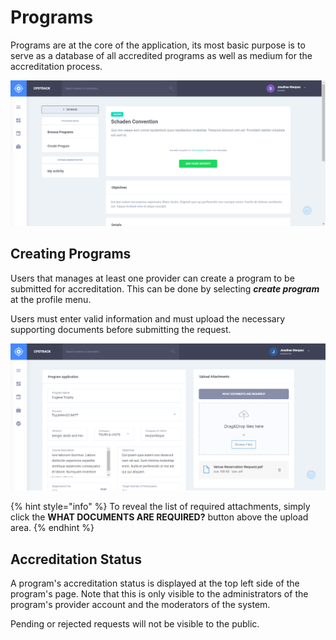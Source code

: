 # Programs

Programs are at the core of the application, its most basic purpose is to serve as a database of all accredited programs as well as medium for the accreditation process.

![](../../.gitbook/assets/programs-view.png)

## Creating Programs

Users that manages at least one provider can create a program to be submitted for accreditation. This can be done by selecting _**create program**_ at the profile menu.

Users must enter valid information and must upload the necessary supporting documents before submitting the request.

![](../../.gitbook/assets/programs-create.png)

{% hint style="info" %}
To reveal the list of required attachments, simply click the **WHAT DOCUMENTS ARE REQUIRED?** button above the upload area.
{% endhint %}

## Accreditation Status

A program's accreditation status is displayed at the top left side of the program's page. Note that this is only visible to the administrators of the program's provider account and the moderators of the system.

Pending or rejected requests will not be visible to the public.